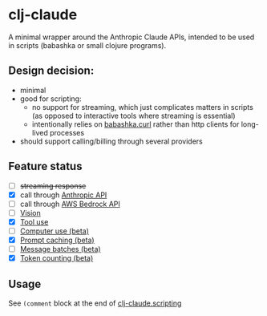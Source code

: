 # clj-claude

A minimal wrapper around the Anthropic Claude APIs, intended to be used in scripts (babashka or small clojure programs).

## Design decision:
* minimal
* good for scripting:
  * no support for streaming, which just complicates matters in scripts (as opposed to interactive tools where streaming is essential)
  * intentionally relies on [babashka.curl](https://github.com/babashka/babashka.curl) rather than http clients for long-lived processes
* should support calling/billing through several providers

## Feature status
- [ ] ~~streaming response~~
- [X] call through [Anthropic API](https://docs.anthropic.com/en/api/getting-started)
- [ ] call through [AWS Bedrock API](https://aws.amazon.com/bedrock/)
- [ ] [Vision](https://docs.anthropic.com/en/docs/build-with-claude/vision)
- [X] [Tool use](https://docs.anthropic.com/en/docs/build-with-claude/tool-use)
- [ ] [Computer use (beta)](https://docs.anthropic.com/en/docs/build-with-claude/computer-use)
- [X] [Prompt caching (beta)](https://docs.anthropic.com/en/docs/build-with-claude/prompt-caching)
- [ ] [Message batches (beta)](https://docs.anthropic.com/en/docs/build-with-claude/message-batches)
- [X] [Token counting (beta)](https://docs.anthropic.com/en/docs/build-with-claude/token-counting)

## Usage
See `(comment` block at the end of [clj-claude.scripting](https://github.com/VaclavSynacek/clj-claude/blob/7a38a32b9bae98e5b6aa09cfa2de7b00f112d2ab/src/clj_claude/scripting.clj#L85)
